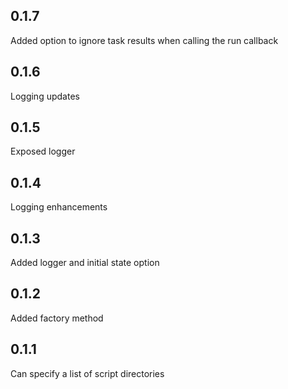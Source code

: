 0.1.7
-----
Added option to ignore task results when calling the run callback

0.1.6
-----
Logging updates

0.1.5
-----
Exposed logger

0.1.4
-----
Logging enhancements

0.1.3
-----
Added logger and initial state option

0.1.2
-----
Added factory method

0.1.1
-----
Can specify a list of script directories


